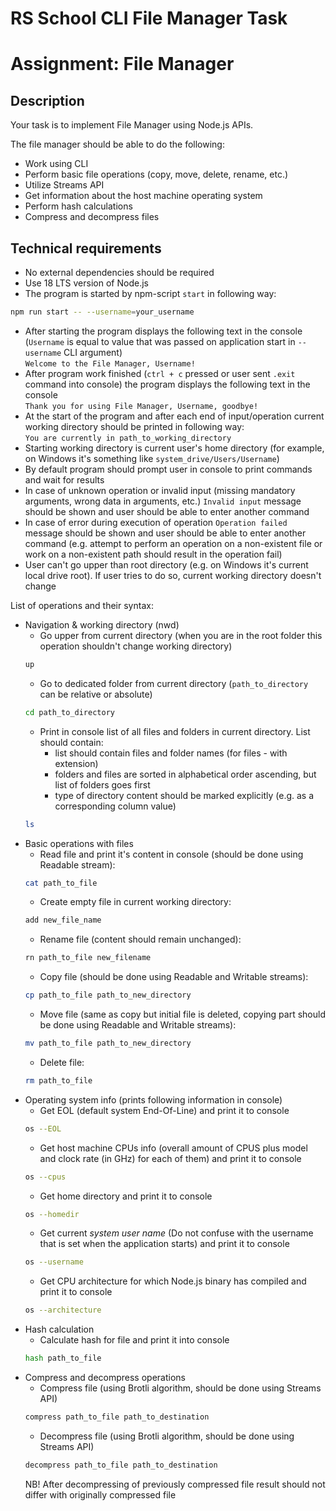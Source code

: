 # RS School CLI File Manager Task

# Assignment: File Manager

## Description

Your task is to implement File Manager using Node.js APIs.

The file manager should be able to do the following:

- Work using CLI
- Perform basic file operations (copy, move, delete, rename, etc.)
- Utilize Streams API
- Get information about the host machine operating system
- Perform hash calculations
- Compress and decompress files

## Technical requirements

- No external dependencies should be required
- Use 18 LTS version of Node.js
- The program is started by npm-script `start` in following way:
```bash
npm run start -- --username=your_username
```
- After starting the program displays the following text in the console (`Username` is equal to value that was passed on application start in `--username` CLI argument)  
  `Welcome to the File Manager, Username!`
- After program work finished (`ctrl + c` pressed or user sent `.exit` command into console) the program displays the following text in the console  
  `Thank you for using File Manager, Username, goodbye!`
- At the start of the program and after each end of input/operation current working directory should be printed in following way:  
  `You are currently in path_to_working_directory`
- Starting working directory is current user's home directory (for example, on Windows it's something like `system_drive/Users/Username`)
- By default program should prompt user in console to print commands and wait for results
- In case of unknown operation or invalid input (missing mandatory arguments, wrong data in arguments, etc.) `Invalid input` message should be shown and user should be able to enter another command
- In case of error during execution of operation `Operation failed` message should be shown and user should be able to enter another command (e.g. attempt to perform an operation on a non-existent file or work on a non-existent path should result in the operation fail)
- User can't go upper than root directory (e.g. on Windows it's current local drive root). If user tries to do so, current working directory doesn't change

List of operations and their syntax:
- Navigation & working directory (nwd)
    - Go upper from current directory (when you are in the root folder this operation shouldn't change working directory)
    ```bash
    up
    ```
    - Go to dedicated folder from current directory (`path_to_directory` can be relative or absolute)
    ```bash
    cd path_to_directory
    ```
    - Print in console list of all files and folders in current directory. List should contain:
        - list should contain files and folder names (for files - with extension)
        - folders and files are sorted in alphabetical order ascending, but list of folders goes first
        - type of directory content should be marked explicitly (e.g. as a corresponding column value)
    ```bash
    ls
    ```
- Basic operations with files
    - Read file and print it's content in console (should be done using Readable stream):
    ```bash
    cat path_to_file
    ```
    - Create empty file in current working directory:
    ```bash
    add new_file_name
    ```
    - Rename file (content should remain unchanged):
    ```bash
    rn path_to_file new_filename
    ```
    - Copy file (should be done using Readable and Writable streams):
    ```bash
    cp path_to_file path_to_new_directory
    ```
    - Move file (same as copy but initial file is deleted, copying part should be done using Readable and Writable streams):
    ```bash
    mv path_to_file path_to_new_directory
    ```
    - Delete file:
    ```bash
    rm path_to_file
    ```
- Operating system info (prints following information in console)
    - Get EOL (default system End-Of-Line) and print it to console
    ```bash
    os --EOL
    ```
    - Get host machine CPUs info (overall amount of CPUS plus model and clock rate (in GHz) for each of them) and print it to console
    ```bash
    os --cpus
    ```
    - Get home directory and print it to console
    ```bash
    os --homedir
    ```
    - Get current *system user name* (Do not confuse with the username that is set when the application starts) and print it to console
    ```bash
    os --username
    ```
    - Get CPU architecture for which Node.js binary has compiled and print it to console
    ```bash
    os --architecture
    ```
- Hash calculation
    - Calculate hash for file and print it into console
    ```bash
    hash path_to_file
    ```
- Compress and decompress operations
    - Compress file (using Brotli algorithm, should be done using Streams API)
    ```bash
    compress path_to_file path_to_destination
    ```
    - Decompress file (using Brotli algorithm, should be done using Streams API)
    ```bash
    decompress path_to_file path_to_destination
    ```  
  NB! After decompressing of previously compressed file result should not differ with originally compressed file
